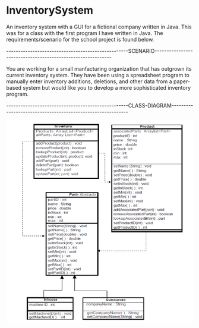 # InventorySystem
An inventory system with a GUI for a fictional company written in Java. This was for a class with the first program
I have written in Java. The requirements/scenario for the school project is found below.

---------------------------------------------------SCENARIO------------------------------------------------------------

You are working for a small manfacturing organization that has outgrown its current inventory system. They have been using a spreadsheet program to manually
enter inventory additions, deletions, and other data from a paper-based system but would like you to develop a more sophisticated inventory program.


---------------------------------------------------CLASS-DIAGRAM------------------------------------------------------------

![Class Diagram](https://github.com/DataDeveloper7865/InventorySystem/blob/master/UML_Class_Diagram.png?raw=true)
